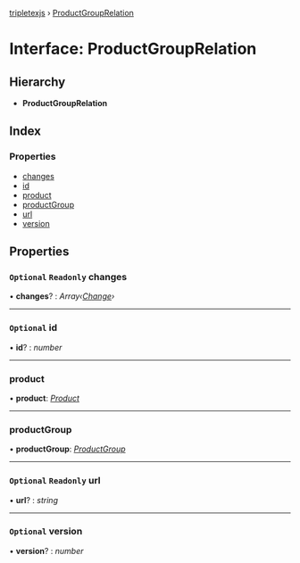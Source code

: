 [tripletexjs](../README.md) › [ProductGroupRelation](productgrouprelation.md)

# Interface: ProductGroupRelation

## Hierarchy

* **ProductGroupRelation**

## Index

### Properties

* [changes](productgrouprelation.md#optional-readonly-changes)
* [id](productgrouprelation.md#optional-id)
* [product](productgrouprelation.md#product)
* [productGroup](productgrouprelation.md#productgroup)
* [url](productgrouprelation.md#optional-readonly-url)
* [version](productgrouprelation.md#optional-version)

## Properties

### `Optional` `Readonly` changes

• **changes**? : *Array‹[Change](../modules/change.md)›*

___

### `Optional` id

• **id**? : *number*

___

###  product

• **product**: *[Product](product.md)*

___

###  productGroup

• **productGroup**: *[ProductGroup](productgroup.md)*

___

### `Optional` `Readonly` url

• **url**? : *string*

___

### `Optional` version

• **version**? : *number*
